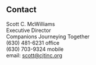 ## Contact

Scott C. McWilliams<br/>
Executive Director<br/>
Companions Journeying Together<br/>
(630) 481-6231 office <br/>
(630) 703-9324 mobile<br>
email: scott@cjtinc.org
